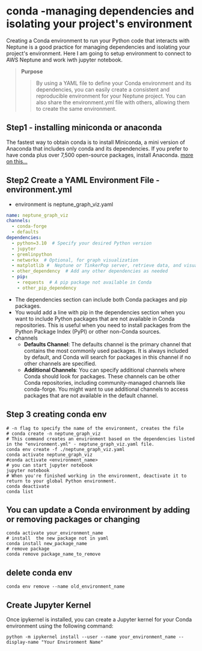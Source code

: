 # conda  -managing dependencies and isolating your project's environment
Creating a Conda environment to run your Python code that interacts with Neptune is a good practice for managing dependencies and isolating your project's environment. Here I am going to setup environment to connect to AWS Neptune and work iwth jupyter notebook. 

> **Purpose**
>> By using a YAML file to define your Conda environment and its dependencies, you can easily create a consistent and reproducible environment for your Neptune project.
>> You can also share the environment.yml file with others, allowing them to create the same environment.

## Step1 - installing miniconda or anaconda
The fastest way to obtain conda is to install Miniconda, a mini version of Anaconda that includes only conda and its dependencies. If you prefer to have conda plus over 7,500 open-source packages, install Anaconda.
[more on this...](https://docs.conda.io/projects/conda/en/latest/user-guide/install/index.html)


## Step2 Create a YAML Environment File - environment.yml
- environment is neptune_graph_viz.yaml
```yaml
name: neptune_graph_viz
channels:
  - conda-forge
  - defaults
dependencies:
  - python=3.10  # Specify your desired Python version
  - jupyter
  - gremlinpython
  - networkx  # Optional, for graph visualization
  - matplotlib #  Neptune or TinkerPop server, retrieve data, and visualize it using NetworkX and Matplotlib.
  - other_dependency  # Add any other dependencies as needed
  - pip:
    - requests  # A pip package not available in Conda
    - other_pip_dependency
```
- The dependencies section can include both Conda packages and pip packages.
- You would add a line with pip in the dependencies section when you want to include Python packages that are not available in Conda repositories. This is useful when you need to install packages from the Python Package Index (PyPI) or other non-Conda sources.
- channels
  - **Defaults Channel**: The defaults channel is the primary channel that contains the most commonly used packages. It is always included by default, and Conda will search for packages in this channel if no other channels are specified.
  - **Additional Channels**: You can specify additional channels where Conda should look for packages. These channels can be other Conda repositories, including community-managed channels like conda-forge. You might want to use additional channels to access packages that are not available in the default channel.

## Step 3 creating conda env
```shell
# -n flag to specify the name of the environment, creates the file
# conda create -n neptune_graph_viz
# This command creates an environment based on the dependencies listed in the "environment.yml" - neptune_graph_viz.yaml file.
conda env create -f ./neptune_graph_viz.yaml
conda activate neptune_graph_viz
#conda activate <environment_name>
# you can start jupyter notebook
jupyter notebook
# When you're finished working in the environment, deactivate it to return to your global Python environment.
conda deactivate
conda list
```

## You can update a Conda environment by adding or removing packages or changing 

```shell
conda activate your_environment_name
# install  the new package not in yaml
conda install new_package_name
# remove package
conda remove package_name_to_remove
```

## delete conda env
```shell
conda env remove --name old_environment_name

```

## Create Jupyter Kernel
Once ipykernel is installed, you can create a Jupyter kernel for your Conda environment using the following command:
```shell
python -m ipykernel install --user --name your_environment_name --display-name "Your Environment Name"
```
